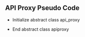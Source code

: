 ## API Proxy Pseudo Code ##

* Initialize abstract class api_proxy
	
	



* End abstract class apiproxy